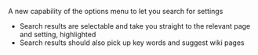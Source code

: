 A new capability of the options menu to let you search for settings

- Search results are selectable and take you straight to the relevant page and setting, highlighted
- Search results should also pick up key words and suggest wiki pages